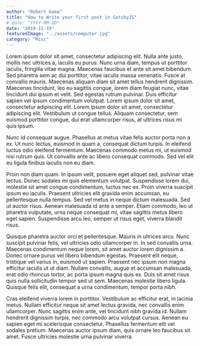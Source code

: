 ```yaml
---
author: "Robert Gama"
title: "How to Write your first post in GatsbyJS"
# date: "YYYY-MM-DD"
date: "2019-11-19"
featuredImage: "../assets/computer.jpg"
category: "Misc"
---
```


Lorem ipsum dolor sit amet, consectetur adipiscing elit. Nulla ante justo, mollis nec ultrices a, iaculis eu purus. Nunc urna diam, tempus ut porttitor iaculis, fringilla vitae magna. Maecenas faucibus et ante sit amet bibendum. Sed pharetra sem ac dui porttitor, vitae iaculis massa venenatis. Fusce at convallis mauris. Maecenas aliquam diam sit amet tellus hendrerit dignissim. Maecenas tincidunt, leo eu sagittis congue, lorem diam feugiat nunc, vitae tincidunt dui ipsum et velit. Sed egestas rutrum pulvinar. Duis efficitur sapien vel ipsum condimentum volutpat. Lorem ipsum dolor sit amet, consectetur adipiscing elit. Lorem ipsum dolor sit amet, consectetur adipiscing elit. Vestibulum ut congue tellus. Aliquam consectetur, sem euismod porttitor congue, dui erat ullamcorper risus, at ultrices risus mi quis ipsum.

Nunc id consequat augue. Phasellus at metus vitae felis auctor porta non a ex. Ut nunc lectus, euismod in quam a, consequat dictum turpis. In eleifend luctus odio eleifend fermentum. Maecenas commodo metus mi, ut euismod nisi rutrum quis. Ut convallis ante ac libero consequat commodo. Sed vel elit eu ligula finibus iaculis non eu diam.

Proin non diam quam. In ipsum velit, posuere eget aliquet sed, pulvinar vitae lectus. Donec sodales mi quis elementum volutpat. Suspendisse lorem dui, molestie sit amet congue condimentum, luctus nec ex. Proin viverra suscipit ipsum eu iaculis. Praesent ultricies elit gravida enim accumsan, eu pellentesque nulla tempus. Sed vel metus in neque dictum malesuada. Sed ut auctor risus. Aenean malesuada id ante a semper. Etiam commodo, leo ut pharetra vulputate, urna neque consequat mi, vitae sagittis metus libero eget sapien. Suspendisse arcu leo, semper ut risus eget, viverra blandit risus.

Quisque pharetra auctor orci et pellentesque. Mauris in ultrices arcu. Nunc suscipit pulvinar felis, vel ultricies odio ullamcorper in. In sed convallis urna. Maecenas condimentum neque lorem, sit amet auctor lorem dignissim a. Donec ornare purus vel libero bibendum egestas. Praesent elit neque, tristique vel varius in, euismod ut sapien. Praesent nec ipsum non magna efficitur iaculis ut ut diam. Nullam convallis, augue et accumsan malesuada, erat odio rhoncus tortor, ac porta ipsum magna quis ex. Duis sit amet risus quis nulla sollicitudin tempor sed ut sem. Maecenas molestie libero ligula. Quisque felis elit, consequat a urna condimentum, tempor porta nibh.

Cras eleifend viverra lorem in porttitor. Vestibulum ac efficitur erat, in lacinia metus. Nullam efficitur neque sit amet lectus gravida, nec convallis enim ullamcorper. Nunc sagittis enim ante, vel tincidunt nibh gravida id. Nullam hendrerit dignissim turpis, nec commodo arcu volutpat cursus. Aenean eu sapien eget mi scelerisque consectetur. Phasellus fermentum elit vel sodales pretium. Maecenas auctor ipsum diam, quis ornare leo faucibus sit amet. Fusce ultricies molestie urna pulvinar viverra.
